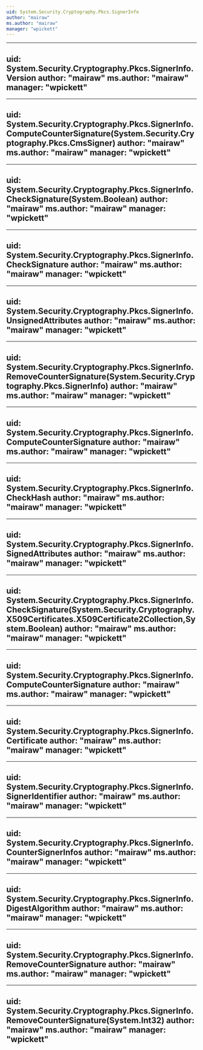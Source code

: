 ```yaml
---
uid: System.Security.Cryptography.Pkcs.SignerInfo
author: "mairaw"
ms.author: "mairaw"
manager: "wpickett"
---
```


---
uid: System.Security.Cryptography.Pkcs.SignerInfo.Version
author: "mairaw"
ms.author: "mairaw"
manager: "wpickett"
---

---
uid: System.Security.Cryptography.Pkcs.SignerInfo.ComputeCounterSignature(System.Security.Cryptography.Pkcs.CmsSigner)
author: "mairaw"
ms.author: "mairaw"
manager: "wpickett"
---

---
uid: System.Security.Cryptography.Pkcs.SignerInfo.CheckSignature(System.Boolean)
author: "mairaw"
ms.author: "mairaw"
manager: "wpickett"
---

---
uid: System.Security.Cryptography.Pkcs.SignerInfo.CheckSignature
author: "mairaw"
ms.author: "mairaw"
manager: "wpickett"
---

---
uid: System.Security.Cryptography.Pkcs.SignerInfo.UnsignedAttributes
author: "mairaw"
ms.author: "mairaw"
manager: "wpickett"
---

---
uid: System.Security.Cryptography.Pkcs.SignerInfo.RemoveCounterSignature(System.Security.Cryptography.Pkcs.SignerInfo)
author: "mairaw"
ms.author: "mairaw"
manager: "wpickett"
---

---
uid: System.Security.Cryptography.Pkcs.SignerInfo.ComputeCounterSignature
author: "mairaw"
ms.author: "mairaw"
manager: "wpickett"
---

---
uid: System.Security.Cryptography.Pkcs.SignerInfo.CheckHash
author: "mairaw"
ms.author: "mairaw"
manager: "wpickett"
---

---
uid: System.Security.Cryptography.Pkcs.SignerInfo.SignedAttributes
author: "mairaw"
ms.author: "mairaw"
manager: "wpickett"
---

---
uid: System.Security.Cryptography.Pkcs.SignerInfo.CheckSignature(System.Security.Cryptography.X509Certificates.X509Certificate2Collection,System.Boolean)
author: "mairaw"
ms.author: "mairaw"
manager: "wpickett"
---

---
uid: System.Security.Cryptography.Pkcs.SignerInfo.ComputeCounterSignature
author: "mairaw"
ms.author: "mairaw"
manager: "wpickett"
---

---
uid: System.Security.Cryptography.Pkcs.SignerInfo.Certificate
author: "mairaw"
ms.author: "mairaw"
manager: "wpickett"
---

---
uid: System.Security.Cryptography.Pkcs.SignerInfo.SignerIdentifier
author: "mairaw"
ms.author: "mairaw"
manager: "wpickett"
---

---
uid: System.Security.Cryptography.Pkcs.SignerInfo.CounterSignerInfos
author: "mairaw"
ms.author: "mairaw"
manager: "wpickett"
---

---
uid: System.Security.Cryptography.Pkcs.SignerInfo.DigestAlgorithm
author: "mairaw"
ms.author: "mairaw"
manager: "wpickett"
---

---
uid: System.Security.Cryptography.Pkcs.SignerInfo.RemoveCounterSignature
author: "mairaw"
ms.author: "mairaw"
manager: "wpickett"
---

---
uid: System.Security.Cryptography.Pkcs.SignerInfo.RemoveCounterSignature(System.Int32)
author: "mairaw"
ms.author: "mairaw"
manager: "wpickett"
---
